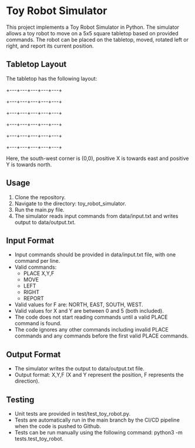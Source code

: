 # Toy Robot Simulator

This project implements a Toy Robot Simulator in Python. The simulator allows a toy robot to move on a 5x5 square tabletop based on provided commands. The robot can be placed on the tabletop, moved, rotated left or right, and report its current position.

## Tabletop Layout

The tabletop has the following layout:

+---+---+---+---+---+

+---+---+---+---+---+

+---+---+---+---+---+

+---+---+---+---+---+

+---+---+---+---+---+

+---+---+---+---+---+

Here, the south-west corner is (0,0), positive X is towards east and positive Y is towards north.

## Usage

1. Clone the repository.
2. Navigate to the directory: toy_robot_simulator.
3. Run the main.py file.
4. The simulator reads input commands from data/input.txt and writes output to data/output.txt.

## Input Format

- Input commands should be provided in data/input.txt file, with one command per line.
- Valid commands:
  - PLACE X,Y,F
  - MOVE
  - LEFT
  - RIGHT
  - REPORT
- Valid values for F are: NORTH, EAST, SOUTH, WEST.
- Valid values for X and Y are between 0 and 5 (both included).
- The code does not start reading commands until a valid PLACE command is found.
- The code ignores any other commands including invalid PLACE commands and any commands before the first valid PLACE commands.

## Output Format

- The simulator writes the output to data/output.txt file.
- Output format: X,Y,F (X and Y represent the position, F represents the direction).

## Testing

- Unit tests are provided in test/test_toy_robot.py.
- Tests are automatically run in the main branch by the CI/CD pipeline when the code is pushed to Github.
- Tests can be run manually using the following command: python3 -m tests.test_toy_robot.


